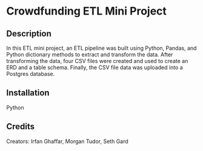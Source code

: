 # Crowdfunding ETL Mini Project

## Description
In this ETL mini project, an ETL pipeline was built using Python, Pandas, and Python dictionary methods to extract and transform the data. After transforming the data, four CSV files were created and used to create an ERD and a table schema. Finally, the CSV file data was uploaded into a Postgres database.

## Installation
Python

## Credits
Creators: Irfan Ghaffar, Morgan Tudor, Seth Gard
